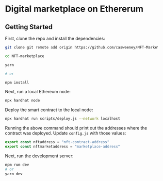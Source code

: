# Digital marketplace on Ethererum

## Getting Started

First, clone the repo and install the dependencies:

```sh
git clone git remote add origin https://github.com/casweeney/NFT-Marketplace.git

cd NFT-marketplace

yarn

# or

npm install
```

Next, run a local Ethereum node:

```sh
npx hardhat node
```

Deploy the smart contract to the local node:

```sh
npx hardhat run scripts/deploy.js --network localhost
```

Running the above command should print out the addresses where the contract was deployed. Update `config.js` with those values:

```javascript
export const nftaddress = "nft-contract-address"
export const nftmarketaddress = "marketplace-address"
```

Next, run the development server:

```bash
npm run dev
# or
yarn dev
```
